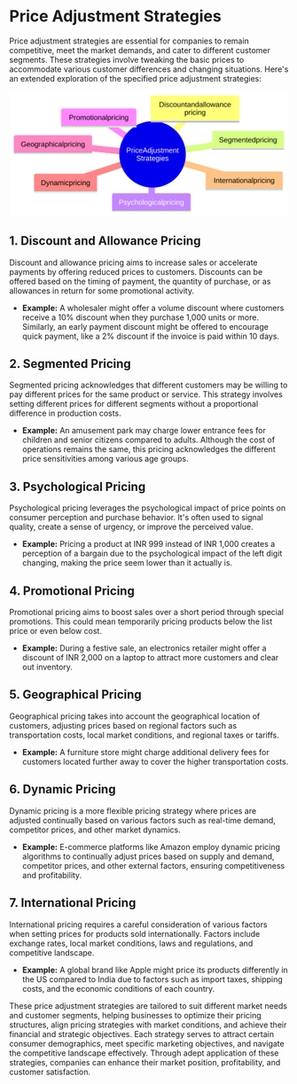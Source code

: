 # Price Adjustment Strategies

Price adjustment strategies are essential for companies to remain competitive, meet the market demands, and cater to different customer segments. These strategies involve tweaking the basic prices to accommodate various customer differences and changing situations. Here's an extended exploration of the specified price adjustment strategies:


![Price Adjustment strategies](price_adjust.svg)

## 1. **Discount and Allowance Pricing**
Discount and allowance pricing aims to increase sales or accelerate payments by offering reduced prices to customers. Discounts can be offered based on the timing of payment, the quantity of purchase, or as allowances in return for some promotional activity.

- **Example:** A wholesaler might offer a volume discount where customers receive a 10% discount when they purchase 1,000 units or more. Similarly, an early payment discount might be offered to encourage quick payment, like a 2% discount if the invoice is paid within 10 days.

## 2. **Segmented Pricing**
Segmented pricing acknowledges that different customers may be willing to pay different prices for the same product or service. This strategy involves setting different prices for different segments without a proportional difference in production costs.

- **Example:** An amusement park may charge lower entrance fees for children and senior citizens compared to adults. Although the cost of operations remains the same, this pricing acknowledges the different price sensitivities among various age groups.

## 3. **Psychological Pricing**
Psychological pricing leverages the psychological impact of price points on consumer perception and purchase behavior. It's often used to signal quality, create a sense of urgency, or improve the perceived value.

- **Example:** Pricing a product at INR 999 instead of INR 1,000 creates a perception of a bargain due to the psychological impact of the left digit changing, making the price seem lower than it actually is.

## 4. **Promotional Pricing**
Promotional pricing aims to boost sales over a short period through special promotions. This could mean temporarily pricing products below the list price or even below cost.

- **Example:** During a festive sale, an electronics retailer might offer a discount of INR 2,000 on a laptop to attract more customers and clear out inventory.

## 5. **Geographical Pricing**
Geographical pricing takes into account the geographical location of customers, adjusting prices based on regional factors such as transportation costs, local market conditions, and regional taxes or tariffs.

- **Example:** A furniture store might charge additional delivery fees for customers located further away to cover the higher transportation costs.

## 6. **Dynamic Pricing**
Dynamic pricing is a more flexible pricing strategy where prices are adjusted continually based on various factors such as real-time demand, competitor prices, and other market dynamics.

- **Example:** E-commerce platforms like Amazon employ dynamic pricing algorithms to continually adjust prices based on supply and demand, competitor prices, and other external factors, ensuring competitiveness and profitability.

## 7. **International Pricing**
International pricing requires a careful consideration of various factors when setting prices for products sold internationally. Factors include exchange rates, local market conditions, laws and regulations, and competitive landscape.

- **Example:** A global brand like Apple might price its products differently in the US compared to India due to factors such as import taxes, shipping costs, and the economic conditions of each country.

These price adjustment strategies are tailored to suit different market needs and customer segments, helping businesses to optimize their pricing structures, align pricing strategies with market conditions, and achieve their financial and strategic objectives. Each strategy serves to attract certain consumer demographics, meet specific marketing objectives, and navigate the competitive landscape effectively. Through adept application of these strategies, companies can enhance their market position, profitability, and customer satisfaction.